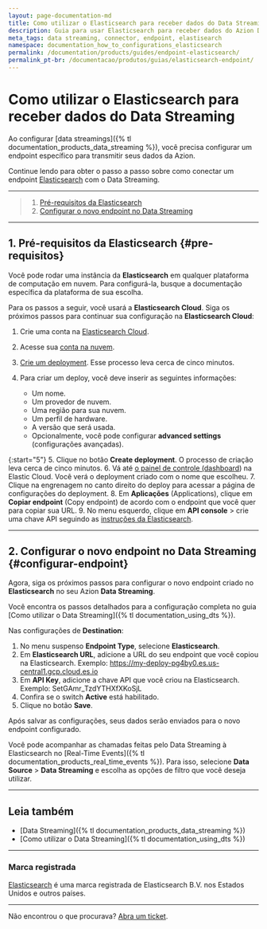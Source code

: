 ```yaml
---
layout: page-documentation-md
title: Como utilizar o Elasticsearch para receber dados do Data Streaming
description: Guia para usar Elasticsearch para receber dados do Azion Data Streaming.
meta_tags: data streaming, connector, endpoint, elastisearch
namespace: documentation_how_to_configurations_elasticsearch
permalink: /documentation/products/guides/endpoint-elasticsearch/
permalink_pt-br: /documentacao/produtos/guias/elasticsearch-endpoint/
---
```


# Como utilizar o Elasticsearch para receber dados do Data Streaming

Ao configurar [data streamings]({% tl documentation_products_data_streaming %}), você precisa configurar um endpoint específico para transmitir seus dados da Azion.

Continue lendo para obter o passo a passo sobre como conectar um endpoint [Elasticsearch](https://www.elastic.co/elasticsearch/) com o Data Streaming.

---

> 1. [Pré-requisitos da Elasticsearch](#pre-requisitos)
> 2. [Configurar o novo endpoint no⁠ Data Streaming](#configurar-endpoint)

---

## 1. Pré-requisitos da Elasticsearch {#pre-requisitos}

Você pode rodar uma instância da **Elasticsearch** em qualquer plataforma de computação em nuvem. Para configurá-la, busque a documentação específica da plataforma de sua escolha.

Para os passos a seguir, você usará a **Elasticsearch Cloud**. Siga os próximos passos para continuar sua configuração na **Elasticsearch Cloud**:

1. Crie uma conta na [Elasticsearch Cloud](https://www.elastic.co/elasticsearch/).
2. Acesse sua [conta na nuvem](https://cloud.elastic.co/home).
3. [Crie um deployment](https://www.elastic.co/guide/en/cloud/current/ec-create-deployment.html). Esse processo leva cerca de cinco minutos.
4. Para criar um deploy, você deve inserir as seguintes informações:

   - Um nome.
   - Um provedor de nuvem.
   - Uma região para sua nuvem.
   - Um perfil de hardware.
   - A versão que será usada.
   - Opcionalmente, você pode configurar **advanced settings** (configurações avançadas).

{:start="5"}
5. Clique no botão **Create deployment**. O processo de criação leva cerca de cinco minutos.
6. Vá até [o painel de controle (dashboard](https://cloud.elastic.co/home)) na Elastic Cloud. Você verá o deployment criado com o nome que escolheu.
7. Clique na engrenagem no canto direito do deploy para acessar a página de configurações do deployment.
8. Em **Aplicações** (Applications), clique em **Copiar endpoint** (Copy endpoint) de acordo com o endpoint que você quer para copiar sua URL.
9. No menu esquerdo, clique em **API ⁠console** > crie uma chave API seguindo as [instruções da Elasticsearch](https://www.elastic.co/guide/en/elasticsearch/reference/master/security-api-create-api-key.html).

---

## 2. Configurar o novo endpoint no⁠ Data Streaming {#configurar-endpoint}

Agora, siga os próximos passos para configurar o novo endpoint criado no **Elasticsearch** no seu Azion **Data Streaming**.

Você encontra os passos detalhados para a configuração completa no guia [Como utilizar o Data Streaming]({% tl documentation_using_dts %}).

Nas configurações de **Destination**:

1. No menu suspenso **Endpoint Type**, selecione **Elasticsearch**.
2. Em **Elasticsearch URL**, adicione a URL do seu endpoint que você copiou na Elasticsearch. Exemplo: https://my-deploy-pg4by0.es.us-central1.gcp.cloud.es.io
3. Em **API Key**, adicione a chave API que você criou na Elasticsearch. Exemplo: SetGAmr_TzdYTHXfXKoSjL
4. Confira se o switch **Active** está habilitado.
5. Clique no botão **Save**.

Após salvar as configurações, seus dados serão enviados para o novo endpoint configurado.

Você pode acompanhar as chamadas feitas pelo Data Streaming à Elasticsearch no [Real-Time Events]({% tl documentation_products_real_time_events %}). Para isso, selecione **Data Source** > **Data Streaming** e escolha as opções de filtro que você deseja utilizar.

---

## Leia também

- [Data Streaming]({% tl documentation_products_data_streaming %})
- [Como utilizar o Data Streaming]({% tl documentation_using_dts %})

---

### Marca registrada

[Elasticsearch](https://www.elastic.co/pt/legal/trademarks) é uma marca registrada de Elasticsearch B.V. nos Estados Unidos e outros países.

---

Não encontrou o que procurava? [Abra um ticket](https://tickets.azion.com/).
